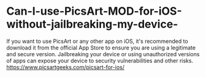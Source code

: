 # Can-I-use-PicsArt-MOD-for-iOS-without-jailbreaking-my-device-
If you want to use PicsArt or any other app on iOS, it's recommended to download it from the official App Store to ensure you are using a legitimate and secure version. Jailbreaking your device or using unauthorized versions of apps can expose your device to security vulnerabilities and other risks. https://www.picsartgeeks.com/picsart-for-ios/
